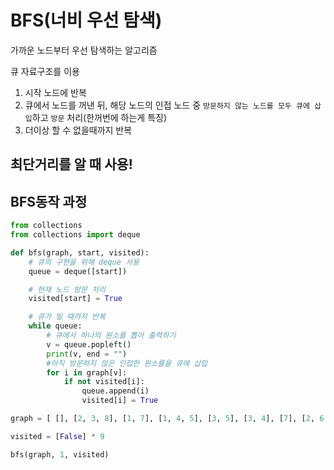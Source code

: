# BFS(너비 우선 탐색)
가까운 노드부터 우선 탐색하는 알고리즘

큐 자료구조를 이용

1. 시작 노드에 반복
2. 큐에서 노드를 꺼낸 뒤, 해당 노드의 인접 노드 중 `방문하지 않는 노드를 모두 큐에 삽입`하고 `방문` 처리(한꺼번에 하는게 특징)
3. 더이상 할 수 없을때까지 반복


## 최단거리를 알 때 사용!

## BFS동작 과정
```python
from collections
from collections import deque

def bfs(graph, start, visited):
    # 큐의 구현을 위해 deque 사용
    queue = deque([start])

    # 현재 노드 방문 처리
    visited[start] = True

    # 큐가 빌 때까지 반복
    while queue:
        # 큐에서 하나의 원소를 뽑아 출력하기
        v = queue.popleft()
        print(v, end = "")
        #아직 방문하지 않은 인접한 원소를을 큐에 삽입
        for i in graph[v]:
            if not visited[i]:
                queue.append(i)
                visited[i] = True

graph = [ [], [2, 3, 8], [1, 7], [1, 4, 5], [3, 5], [3, 4], [7], [2, 6, 8], [1, 7]]

visited = [False] * 9

bfs(graph, 1, visited)

```